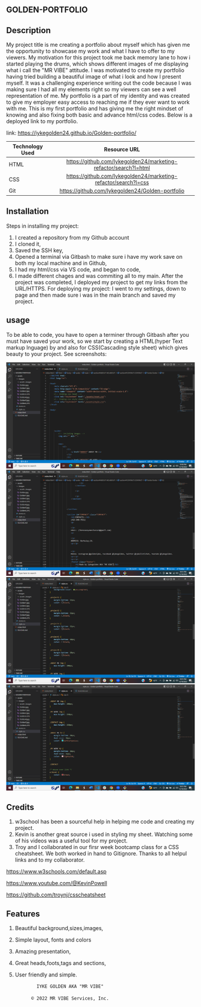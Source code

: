 ## GOLDEN-PORTFOLIO

## Description 


My project title is me creating a portfolio about myself which has given me the opportunity to showcase my work and what I have to offer to my viewers. My motivation for this project took me back memory lane to how i started playing the drums, which shows different images of me displaying what i call the "MR VIBE" attitude. I was motivated to create my portfolio having tried building a beautiful image of what i look and how I present myself. It was a challenging experience writing out the code because I was making sure I had all my elements right so my viewers can see a well representation of me.
My portfolio is a part of my identity and was created to give my employer easy access to reaching me if they ever want to work with me.
This is my first portfolio and has giving me the right mindset of knowing and also fixing both basic and advance html/css codes. Below is a deployed link to my portfolio.

link: https://iykegolden24.github.io/Golden-portfolio/



| Technology Used         | Resource URL           | 
| ------------- |:-------------:| 
| HTML    | https://github.com/Iykegolden24/marketing-refactor/search?l=html | 
| CSS     |https://github.com/Iykegolden24/marketing-refactor/search?l=css      |   
| Git | https://github.com/Iykegolden24/Golden-portfolio



## Installation


Steps in installing my project: 
1. I created a repository from my Github account
2. I cloned it,
3. Saved the SSH key,
4. Opened a terminal via Gitbash to make sure i have my work save on both my local machine and in Github,
5. I had my html/css via VS code, and began to code,
7. I made different chages and was commiting all to my main.
After the project was completed, I deployed my project to get my links from the URL/HTTPS. For deploying my project: I went to my settings, down to page and then made sure i was in the main branch and saved my project.


## usage


To be able to code, you have to open a terminer through Gitbash after you must have saved your work, so we start by creating a HTML(hyper Text markup lnguage) by <doctype html> and also for CSS(Cascading style sheet) which gives beauty to your project. See screenshots:

![Alt text](assets/images/assets/images/Screenshot%20(62).png)
![Alt text](assets/images/assets/images/Screenshot%20(63).png)
![Alt text](assets/images/assets/images/Screenshot%20(64).png)
![Alt text](assets/images/assets/images/Screenshot%20(65).png)



## Credits


1. w3school has been a sourceful help in helping me code and creating my project.
2. Kevin is another great source i used in styling my sheet. Watching some of his videos was a useful tool for my project.
3. Troy and I collaborated in our firsr week bootcamp class for a CSS cheatsheet. We both worked in hand to Gitignore. Thanks to all helpul links and to my collaborator.

https://www.w3schools.com/default.asp

https://www.youtube.com/@KevinPowell

https://github.com/troynj/csscheatsheet



## Features

1. Beautiful background,sizes,images,
2. Simple layout, fonts and colors
3. Amazing presentation,
4. Great heads,foots,tags and sections,
5. User friendly and simple.



               IYKE GOLDEN AKA "MR VIBE"

             © 2022 MR VIBE Services, Inc.









